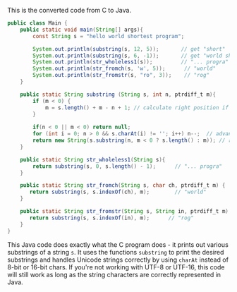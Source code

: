 This is the converted code from C to Java.

```java
public class Main {
    public static void main(String[] args){
        const String s = "hello world shortest program";

        System.out.println(substring(s, 12, 5));       // get "short"
        System.out.println(substring(s, 6, -1));       // get "world shortest program"
        System.out.println(str_wholeless1(s));         // "... progra"
        System.out.println(str_fromch(s, 'w', 5));      // "world"
        System.out.println(str_fromstr(s, "ro", 3));    // "rog"
    }

    public static String substring (String s, int n, ptrdiff_t m){
        if (m < 0) {
            m = s.length() + m - n + 1; // calculate right position if negative m is used
        }
       
        if(n < 0 || m < 0) return null;
        for (int i = 0; n > 0 && s.charAt(i) != ' '; i++) n--;  // advance to the start of string or after n characters
        return new String(s.substring(n, m < 0 ? s.length() : m)); // return substring from n to m (end inclusive) or till end if m is not provided
    }

    public static String str_wholeless1(String s){
        return substring(s, 0, s.length() - 1);      // "... progra"
    }

    public static String str_fromch(String s, char ch, ptrdiff_t m) {
       return substring(s, s.indexOf(ch), m);        // "world"
    }

    public static String str_fromstr(String s, String in, ptrdiff_t m) {
       return substring(s, s.indexOf(in), m);      // "rog"
    }
}
```
This Java code does exactly what the C program does - it prints out various substrings of a string `s`. It uses the functions `substring` to print the desired substrings and handles Unicode strings correctly by using `charAt` instead of 8-bit or 16-bit chars. If you're not working with UTF-8 or UTF-16, this code will still work as long as the string characters are correctly represented in Java.
